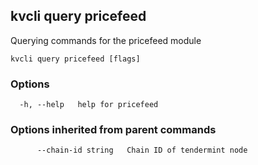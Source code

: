 <!--
title: pricefeed
order: 0
-->
## kvcli query pricefeed

Querying commands for the pricefeed module

```
kvcli query pricefeed [flags]
```

### Options

```
  -h, --help   help for pricefeed
```

### Options inherited from parent commands

```
      --chain-id string   Chain ID of tendermint node
```

